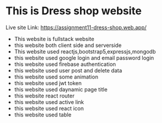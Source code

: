 # This is Dress shop website

Live site Link: https://assignment11-dress-shop.web.app/

- This website is fullstack website
- this website both client side and serverside
- This website used reactjs,bootstrap5,expressjs,mongodb
- this website used google login and email password login
- this website used firebase authentication
- this website used user post and delete data
- this website used some animation
- this website used jwt token
- this website used daynamic page title
- this website react router
- this website used active link
- this website used react icon
- this website used table
